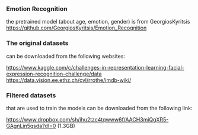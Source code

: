### Emotion Recognition
the pretrained model (about age, emotion, gender) is from GeorgiosKyritsis https://github.com/GeorgiosKyritsis/Emotion_Recognition

### The original datasets 
can be downloaded from the following websites:

https://www.kaggle.com/c/challenges-in-representation-learning-facial-expression-recognition-challenge/data
https://data.vision.ee.ethz.ch/cvl/rrothe/imdb-wiki/

### Filtered datasets 
that are used to train the models can be downloaded from the following link:

https://www.dropbox.com/sh/ihu2tzc4tqwww6f/AACH3miQgXR5-GAgnLin5qsda?dl=0 (1.3GB)
